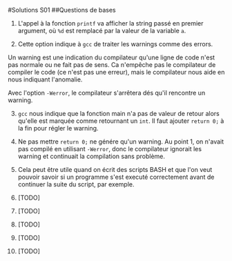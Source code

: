 #Solutions S01
##Questions de bases
1. L'appel à la fonction `printf` va  afficher la string passé en premier argument, où `%d` est remplacé par la valeur de la variable `a`.

2. Cette option indique à `gcc` de traiter les warnings comme des errors.

  Un warning est une indication du compilateur qu'une ligne de code n'est pas normale ou ne fait pas de sens. Ca n'empêche pas le compilateur de compiler le code (ce n'est pas une erreur), mais le compilateur nous aide en nous indiquant l'anomalie.
  
  Avec l'option `-Werror`, le compilateur s'arrêtera dés qu'il rencontre un warning.

3. `gcc` nous indique que la fonction main n'a pas de valeur de retour alors qu'elle est marquée comme retournant
  un `int`. Il faut ajouter `return 0;` à la fin pour régler le warning.

4. Ne pas mettre `return 0;` ne génére qu'un warning. Au point 1, on n'avait pas compilé
  en utilisant `-Werror`, donc le compilateur ignorait les warning et continuait la compilation sans problème.

5. Cela peut être utile quand on écrit des scripts BASH et que l'on veut pouvoir savoir si un programme s'est executé correctement avant de continuer la suite du script, par exemple. 

6. [TODO]

7. [TODO]

8. [TODO]

9. [TODO]

10. [TODO]
